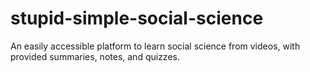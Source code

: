 # stupid-simple-social-science
An easily accessible platform to learn social science from videos, with provided summaries, notes, and quizzes.
